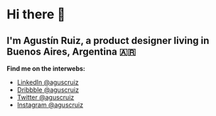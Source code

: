 
# Hi there 👋 

## I'm Agustín Ruiz, a product designer living in Buenos Aires, Argentina 🇦🇷
**Find me on the interwebs:**

- [LinkedIn @aguscruiz](https://www.linkedin.com/in/aguscruiz)
- [Dribbble @aguscruiz](https://dribbble.com/aguscruiz)
- [Twitter @aguscruiz](https://twitter.com/aguscruiz)
- [Instagram @aguscruiz](https://www.instagram.com/aguscruiz)
